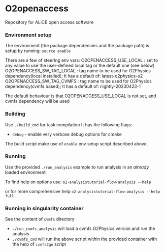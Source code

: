 # O2openaccess
Repository for ALICE open access software

### Environment setup

The environment (the package dependencies and the package path) is setup by running:
`source enable`

There are a few of steering env vars:
O2OPENACCESS_USE_LOCAL : set to any value to use the user-defined local tag or the default one (see below)
O2OPENACCESS_SW_TAG_LOCAL : tag name to be used for O2Physics dependency(local installed); It has a default of: latest-o2physics-o2
O2OPENACCESS_SW_TAG_CVMFS : tag name to be used for O2Physics dependency(cvmfs based); It has a default of: nightly-20230423-1

The default behaviour is that O2OPENACCESS_USE_LOCAL is not set, and cvmfs dependency will be used


### Building

Use `./build_cmd` for task compilation
It has the following flags:
* `debug` - enable very verbose debug options for cmake

The build script make use of `enable` env setup script described above.


### Running

Use the provided `./run_analysis` example to run analysis in an _already_ loaded environment

To find help on options use:
`o2-analysistutorial-flow-analysis --help`

or for more comprehensive help
`o2-analysistutorial-flow-analysis --help full`


### Running in singularity container

See the content of `cvmfs` directory
* `./run_cvmfs_analysis` will load a cvmfs O2Physics version and run the analysis
* `./cvmfs_cmd` will run the above script within the provided container with the help of `cvmfs2go` script


